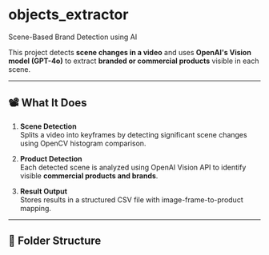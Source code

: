 # objects_extractor

Scene-Based Brand Detection using AI

This project detects **scene changes in a video** and uses **OpenAI's Vision model (GPT-4o)** to extract **branded or commercial products** visible in each scene.

---

## 📽️ What It Does

1. **Scene Detection**  
   Splits a video into keyframes by detecting significant scene changes using OpenCV histogram comparison.

2. **Product Detection**  
   Each detected scene is analyzed using OpenAI Vision API to identify visible **commercial products and brands**.

3. **Result Output**  
   Stores results in a structured CSV file with image-frame-to-product mapping.

---

## 📁 Folder Structure


